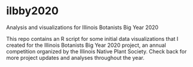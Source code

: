 # ilbby2020
Analysis and visualizations for Illinois Botanists Big Year 2020

This repo contains an R script for some initial data visualizations that I created for the Illinois Botanists Big Year 2020 project, an annual competition organized by the Illinois Native Plant Society. Check back for more project updates and analyses throughout the year. 
